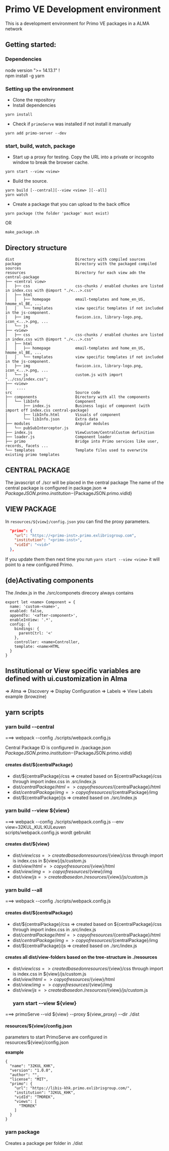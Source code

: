 # Primo VE Development environment
This is a development environment for Primo VE packages in a ALMA network

## Getting started:
### Dependencies
node version ">= 14.13.1" !  
npm install -g yarn
### Setting up the environment
- Clone the repository
- Install dependencies
```
yarn install
```
- Check if ```primoServe``` was installed if not install it manually
```
yarn add primo-server --dev
```
### start, build, watch, package
- Start up a proxy for testing. Copy the URL into a private or incognito window to break the browser cache.
```
yarn start --view <view>
```
- Build the source. 
```
yarn build [--central][--view <view> ][--all]
yarn watch
```
- Create a package that you can upload to the back office 
```
yarn package (the folder 'package' must exist)
```
OR
```
make_package.sh
```
## Directory structure
```
dist                           Directory with compiled sources  
package                        Directory with the packaged compiled sources  
resources                      Directory for each view adn the central-package
├── <central view>      
│   ├── css                    css-chunks / enabled chunkes are listed in index.css with @import "./<...>.css"
│   ├── html              
│   │   ├── homepage           email-templates and home_en_US, hmome_nl_BE, ...
│   │   └── templates          view specific templates if not included in the js-component.
│   ├── img                    favicon.ico, library-logo.png, icon_<...>.png, ...
│   └── js                     
├── <view>                      
│   ├── css                    css-chunks / enabled chunkes are listed in index.css with @import "./<...>.css"
│   ├── html             
│   │   ├── homepage           email-templates and home_en_US, hmome_nl_BE, ...
│   │   └── templates          view specific templates if not included in the js-component.
│   ├── img                    favicon.ico, library-logo.png, icon_<...>.png, ...
│   └── js                     custom.js with import "../css/index.css";
├── <view>                     
│    ....
src                            Source code  
├── components                 Directory with all the components  
│   └── libInfo                Component  
│       ├── index.js           Business logic of component (with import off index.css central-package) 
│       ├── libInfo.html       Visuals of component  
│       └── libInfo.json       Extra data  
├── modules                    Angular modules
│   └── pubSubInterceptor.js  
├── index.js                   ViewCustom/CentralCustom definition  
├── loader.js                  Component loader  
├── primo                      Bridge into Primo services like user, records, facets ...  
└── templates                  Template files used to overwrite existing primo templates  
```
## CENTRAL PACKAGE
The javascript of ./scr will be placed in the central package 
The name of the central package is configured in package.json => ${PackageJSON.primo.institution}-${PackageJSON.primo.vidId}  


## VIEW PACKAGE
In ```resources/${view}/config.json``` you can find the proxy parameters. 
```json
  "primo": {
    "url": "https://<primo-inst>.primo.exlibrisgroup.com",
    "institution": "<primo-inst>",
    "vidId": "<vid>"
  },
```
If you update them then next time you run ```yarn start --view <view>``` it will point to a new configured Primo. 

## (de)Activating components
The /index.js in the ./src/componets direcory always contains  
```
export let <name> Component = {
  name: 'custom-<name>',  
  enabled: false,
  appendTo: '<after-component>',
  enableInView: '.*',
  config: {  
    bindings: {
      parentCtrl: '<'
    },
    controller: <name>Controller,
    template: <name>HTML
  }
}
```
## Institutional or View specific variables are defined with ui.customization in Alma
=> Alma => Discovery => Display Configuration => Labels => View Labels
example (browzine)

## yarn scripts
### yarn build --central
===> webpack --config ./scripts/webpack.config.js

Central Package ID is configured in ./package.json  
${PackageJSON.primo.institution}-${PackageJSON.primo.vidId}   

#### creates dist/${centralPackage}
- dist/${centralPackage}/css  => created based on ${centralPackage}/css through import index.css in .src/index.js  
- dist/${centralPackage}/html => copy of resources/${centralPackage}/html  
- dist/${centralPackage}/img  => copy of resources/${centralPackage}/img  
- dist/${centralPackage}/js   => created based on ./src/index.js  

### yarn build --view ${view}
===> webpack --config ./scripts/webpack.config.js --env view=32KUL_KUL:KULeuven  
   scripts/webpack.config.js wordt gebruikt

#### creates dist/${view}
- dist/${view}/css  => created based on resources/${view}/css through import is index.css in ${view}/js/custom.js  
- dist/${view}/html => copy of resources/${view}/html  
- dist/${view}/img  => copy of resources/${view}/img  
- dist/${view}/js   => created based on ./resources/${view}/js/custom.js  

### yarn build --all
===> webpack --config ./scripts/webpack.config.js 

#### creates dist/${centralPackage} 
- dist/${centralPackage}/css  => created based on ${centralPackage}/css through import index.css in .src/index.js  
- dist/${centralPackage}/html => copy of resources/${centralPackage}/html  
- dist/${centralPackage}/img  => copy of resources/${centralPackage}/img  
- dist/${centralPackage}/js   => created based on ./src/index.js  

#### creates all dist/view-folders based on the tree-structure in ./resources
- dist/${view}/css  => created based on resources/${view}/css through import is index.css in ${view}/js/custom.js  
- dist/${view}/html => copy of resources/${view}/html  
- dist/${view}/img  => copy of resources/${view}/img  
- dist/${view}/js   => created based on ./resources/${view}/js/custom.js  
  ### yarn start --view ${view}
===> primoServe --vid ${view} --proxy ${view_proxy} --dir ./dist   

#### resources/${view}/config.json
parameters to start PrimoServe are configured in  resources/${view}/config.json  

**example**
```
{
  "name": "32KUL_KHK",
  "version": "1.0.0",
  "author": "",
  "license": "MIT",
  "primo": {
    "url": "https://libis-khk.primo.exlibrisgroup.com/",
    "institution": "32KUL_KHK",
    "vidId": "TMOREK",
    "views": [
      "TMOREK"
    ]
  }
}
```
### yarn package
Creates a package per folder in ./dist
